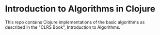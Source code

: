 # Introduction to Algorithms in Clojure
This repo contains Clojure implementations of the basic algorithms as described in the "CLRS Book", Introduction to Algorithms.
